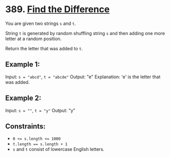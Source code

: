# 389. [Find the Difference](https://leetcode.com/problems/find-the-difference/description/)

You are given two strings `s` and `t`.

String `t` is generated by random shuffling string `s` and then adding one more letter at a random position.

Return the letter that was added to `t`.

## Example 1:

Input: `s = "abcd"`, `t = "abcde"`
Output: "e"
Explanation: 'e' is the letter that was added.

## Example 2:

Input: `s = ""`, `t = "y"`
Output: "y"

## Constraints:

- `0 <= s.length <= 1000`
- `t.length == s.length + 1`
- `s` and `t` consist of lowercase English letters.

